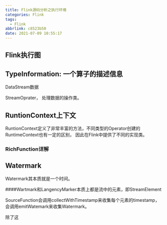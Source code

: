 ```yaml
---
title: Flink源码分析之执行环境
categories: Flink
tags:
  - Flink
abbrlink: c8523b50
date: 2021-07-09 10:55:17
---
```




## Flink执行图

## TypeInformation: 一个算子的描述信息



DataStream数据

StreamOprater， 处理数据的操作类。 



## RuntionContext上下文

RuntionContext定义了非常丰富的方法，不同类型的Operator创建的RuntimeContext也有一定的区别， 因此在Flink中提供了不同的实现类。 



### RichFunction详解





## Watermark

Watermark其本质就是一个时间。 



####Wartmark和LangencyMarker本质上都是流中的元素，即StreamElement

SourceFunction会调用collectWithTimestamp来收集每个元素的timestamp， 会调用emitWatemark来收集Watermark。 

除了这 





